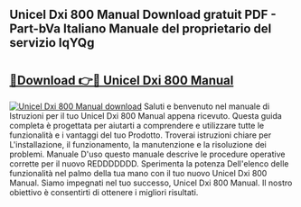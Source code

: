 ## Unicel Dxi 800 Manual Download gratuit PDF - Part-bVa Italiano Manuale del proprietario del servizio IqYQg

# <h2><a href="http://dfbmum.blite.top/?on=Unicel+Dxi+800+Manual">🔗Download 👉🔴 Unicel Dxi 800 Manual</a></h2>

[![Unicel Dxi 800 Manual download](https://i.imgur.com/lujVjoI.png)](http://dfbmum.blite.top/?on=Unicel+Dxi+800+Manual)
Saluti e benvenuto nel manuale di Istruzioni per il tuo Unicel Dxi 800 Manual appena ricevuto. Questa guida completa è progettata per aiutarti a comprendere e utilizzare tutte le funzionalità e i vantaggi del tuo Prodotto. Troverai istruzioni chiare per L'installazione, il funzionamento, la manutenzione e la risoluzione dei problemi. Manuale D'uso questo manuale descrive le procedure operative corrette per il nuovo REDDDDDDD. Sperimenta la potenza Dell'elenco delle funzionalità nel palmo della tua mano con il tuo nuovo Unicel Dxi 800 Manual. Siamo impegnati nel tuo successo, Unicel Dxi 800 Manual. Il nostro obiettivo è consentirti di ottenere i migliori risultati.
